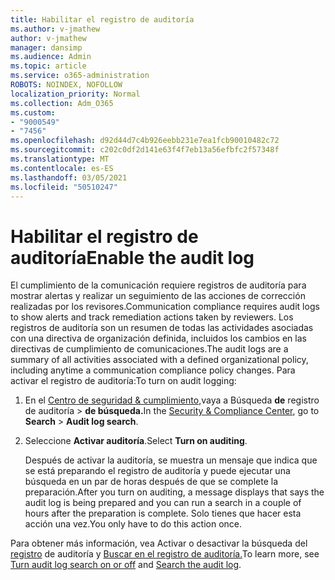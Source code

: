 ```yaml
---
title: Habilitar el registro de auditoría
ms.author: v-jmathew
author: v-jmathew
manager: dansimp
ms.audience: Admin
ms.topic: article
ms.service: o365-administration
ROBOTS: NOINDEX, NOFOLLOW
localization_priority: Normal
ms.collection: Adm_O365
ms.custom:
- "9000549"
- "7456"
ms.openlocfilehash: d92d44d7c4b926eebb231e7ea1fcb90010482c72
ms.sourcegitcommit: c202c0df2d141e63f4f7eb13a56efbfc2f57348f
ms.translationtype: MT
ms.contentlocale: es-ES
ms.lasthandoff: 03/05/2021
ms.locfileid: "50510247"
---
```

# <a name="enable-the-audit-log"></a><span data-ttu-id="47e68-102">Habilitar el registro de auditoría</span><span class="sxs-lookup"><span data-stu-id="47e68-102">Enable the audit log</span></span>

<span data-ttu-id="47e68-103">El cumplimiento de la comunicación requiere registros de auditoría para mostrar alertas y realizar un seguimiento de las acciones de corrección realizadas por los revisores.</span><span class="sxs-lookup"><span data-stu-id="47e68-103">Communication compliance requires audit logs to show alerts and track remediation actions taken by reviewers.</span></span> <span data-ttu-id="47e68-104">Los registros de auditoría son un resumen de todas las actividades asociadas con una directiva de organización definida, incluidos los cambios en las directivas de cumplimiento de comunicaciones.</span><span class="sxs-lookup"><span data-stu-id="47e68-104">The audit logs are a summary of all activities associated with a defined organizational policy, including anytime a communication compliance policy changes.</span></span> <span data-ttu-id="47e68-105">Para activar el registro de auditoría:</span><span class="sxs-lookup"><span data-stu-id="47e68-105">To turn on audit logging:</span></span>

1. <span data-ttu-id="47e68-106">En el [Centro de seguridad & cumplimiento,](https://go.microsoft.com/fwlink/?linkid=2101341)vaya a Búsqueda **de** registro de auditoría  >  **de búsqueda.**</span><span class="sxs-lookup"><span data-stu-id="47e68-106">In the [Security & Compliance Center](https://go.microsoft.com/fwlink/?linkid=2101341), go to **Search** > **Audit log search**.</span></span>
2. <span data-ttu-id="47e68-107">Seleccione **Activar auditoría**.</span><span class="sxs-lookup"><span data-stu-id="47e68-107">Select **Turn on auditing**.</span></span>

    <span data-ttu-id="47e68-108">Después de activar la auditoría, se muestra un mensaje que indica que se está preparando el registro de auditoría y puede ejecutar una búsqueda en un par de horas después de que se complete la preparación.</span><span class="sxs-lookup"><span data-stu-id="47e68-108">After you turn on auditing, a message displays that says the audit log is being prepared and you can run a search in a couple of hours after the preparation is complete.</span></span> <span data-ttu-id="47e68-109">Solo tienes que hacer esta acción una vez.</span><span class="sxs-lookup"><span data-stu-id="47e68-109">You only have to do this action once.</span></span>

<span data-ttu-id="47e68-110">Para obtener más información, vea Activar o desactivar la búsqueda del [registro](https://go.microsoft.com/fwlink/?linkid=2129077) de auditoría y [Buscar en el registro de auditoría.](https://go.microsoft.com/fwlink/?linkid=2123729)</span><span class="sxs-lookup"><span data-stu-id="47e68-110">To learn more, see [Turn audit log search on or off](https://go.microsoft.com/fwlink/?linkid=2129077) and [Search the audit log](https://go.microsoft.com/fwlink/?linkid=2123729).</span></span>
